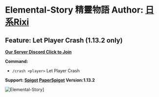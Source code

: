 # Elemental-Story 精靈物語 Author: [日系Rixi](https://namemc.com/profile/ELF_Rixi.1)

## Feature: Let Player Crash **(1.13.2 only)**

[__Our Server Discord Click to Join__](https://discord.gg/s9Cy3pQ)

__Command:__
* `/crash <player>` Let Player Crash



__Support: [Spigot](https://getbukkit.org/get/QMerkBxNGNl3EnQl8gACGfWuJnJtJuWB) [PaperSpigot](https://papermc.io/downloads#Paper-1.13) Version:1.13.2__


![Elemental-Story](https://i.imgur.com/rSgcO4s.png[/img])]

